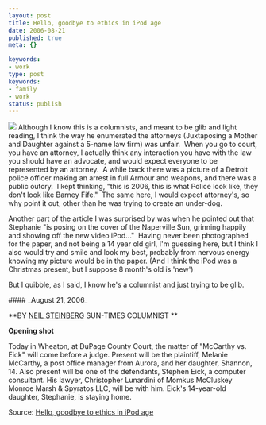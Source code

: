 ```yaml
---
layout: post
title: Hello, goodbye to ethics in iPod age
date: 2006-08-21
published: true
meta: {}

keywords:
- work
type: post
keywords:
- family
- work
status: publish
---
```



[![](http://www.andyeick.com/_blogMedia/HellogoodbyetoethicsiniPodage_A74A/steph_thumb4.jpg)](http://www.andyeick.com/_blogMedia/HellogoodbyetoethicsiniPodage_A74A/steph6.jpg) Although I know this is a columnists, and meant to be glib and light reading, I think the way he enumerated the attorneys (Juxtaposing a Mother and Daughter against a 5-name law firm) was unfair.  When you go to court, you have an attorney, I actually think any interaction you have with the law you should have an advocate, and would expect everyone to be represented by an attorney.  A while back there was a picture of a Detroit police officer making an arrest in full Armour and weapons, and there was a public outcry.  I kept thinking, "this is 2006, this is what Police look like, they don't look like Barney Fife."  The same here, I would expect attorney's, so why point it out, other than he was trying to create an under-dog. 



Another part of the article I was surprised by was when he pointed out that Stephanie "is posing on the cover of the Naperville Sun, grinning happily and showing off the new video iPod..."  Having never been photographed for the paper, and not being a 14 year old girl, I'm guessing here, but I think I also would try and smile and look my best, probably from nervous energy knowing my picture would be in the paper. (And I think the iPod was a Christmas present, but I suppose 8 month's old is 'new')



But I quibble, as I said, I know he's a columnist and just trying to be glib.

<!-- blockquote  -->#### _August 21, 2006_



**BY [NEIL STEINBERG](mailto:nsteinberg@suntimes.com) SUN-TIMES COLUMNIST **



**Opening shot**



Today in Wheaton, at DuPage County Court, the matter of "McCarthy vs. Eick" will come before a judge. Present will be the plaintiff, Melanie McCarthy, a post office manager from Aurora, and her daughter, Shannon, 14. Also present will be one of the defendants, Stephen Eick, a computer consultant. His lawyer, Christopher Lunardini of Momkus McCluskey Monroe Marsh & Spyratos LLC, will be with him. Eick's 14-year-old daughter, Stephanie, is staying home.

<!-- endblockquote  -->

Source: [Hello, goodbye to ethics in iPod age](http://www.suntimes.com/output/steinberg/cst-nws-stein21.html)

